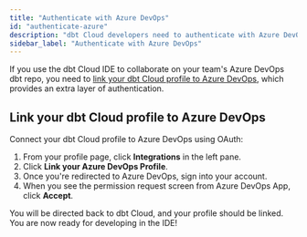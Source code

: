 ```yaml
---
title: "Authenticate with Azure DevOps"
id: "authenticate-azure"
description: "dbt Cloud developers need to authenticate with Azure DevOps."
sidebar_label: "Authenticate with Azure DevOps"
---
```


<Snippet src="available-beta-banner" />

If you use the dbt Cloud IDE to collaborate on your team's Azure DevOps dbt repo, you need to [link your dbt Cloud profile to Azure DevOps](#link-your-dbt-cloud-profile-to-azure-devops), which provides an extra layer of authentication.

## Link your dbt Cloud profile to Azure DevOps

Connect your dbt Cloud profile to Azure DevOps using OAuth:

1. From your profile page, click **Integrations** in the left pane.
2. Click **Link your Azure DevOps Profile**.
3. Once you're redirected to Azure DevOps, sign into your account.
4. When you see the permission request screen from Azure DevOps App, click **Accept**. 

<Lightbox src="/img-next/docs/dbt-cloud/connecting-azure-devops/profile link.gif" title="Linking your Azure DevOps Profile" /> <Lightbox src="/img-next/docs/dbt-cloud/connecting-azure-devops/OAuth Acceptance.png" title="Azure DevOps Authorization Screen"/>

You will be directed back to dbt Cloud, and your profile should be linked. You are now ready for developing in the IDE!
